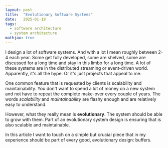```yaml
---
layout: post
title:  "Evolutionary Software Systems"
date:   2025-01-18
tags:
  - software architecture
  - system architecture
mathjax: true
---
```


I design a lot of software systems. And with a lot I mean roughly between 2-4 each year. Some get
fully developed, some are shelved, some are discussed for a long time and stay in this limbo for a
long time. A lot of these systems are in the distributed streaming or event-driven world.
Apparently, it's all the hype. Or it's just projects that appeal to me.

One common feature that is requested by clients is scalability and maintainability. You
don't want to spend a lot of money on a new system and not have to repeat the complete make-over
every couple of years. The words *scalability* and *maintainability* are flashy enough and are
relatively easy to understand.

However, what they really mean is **evolutionary**. The system should be able to grow with them.
Part of an evolutionary system design is ensuring that is also scalable and maintainable.

In this article I want to touch on a simple but crucial piece that in my experience should be part
of every good, evolutionary design: buffers.
